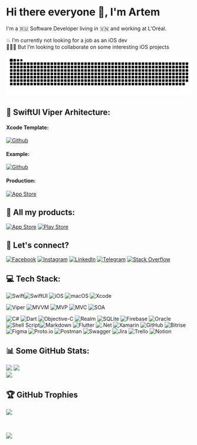 # Hi there everyone 👋, I'm Artem 

I'm a 🇷🇺 Software Developer living in 🇻🇳 and working at L'Oréal.
<br>

💥 I’m currently not looking for a job as an iOS dev<br> 
🧑🏻‍💻 But I’m looking to collaborate on some interesting iOS projects<br>

<picture>
  <source
    media="(prefers-color-scheme: dark)"
    srcset="https://raw.githubusercontent.com/platane/snk/output/github-contribution-grid-snake-dark.svg"
  />
  <source
    media="(prefers-color-scheme: light)"
    srcset="https://raw.githubusercontent.com/platane/snk/output/github-contribution-grid-snake.svg"
  />
  <img
    alt="github contribution grid snake animation"
    src="https://raw.githubusercontent.com/platane/snk/output/github-contribution-grid-snake.svg"
  />
</picture>


## 📲 SwiftUI Viper Arhitecture: 

#### Xcode Template:

[![Github](https://img.shields.io/badge/github-%23121011.svg?style=for-the-badge&logo=github&logoColor=white&colorB=888888)](https://github.com/maukur/SwiftUI-Viper-Architecture)

#### Example:

[![Github](https://img.shields.io/badge/github-%23121011.svg?style=for-the-badge&logo=github&logoColor=white&colorB=888888)](https://github.com/maukur/SwiftUI-Viper-Example)

#### Production:

[![App Store](https://img.shields.io/badge/App_Store-0D96F6?style=for-the-badge&logo=app-store&logoColor=white)](https://apps.apple.com/us/app/%D0%BA%D1%83%D0%B1%D0%BE%D0%BA-%D0%BA%D0%BE%D1%80%D0%BE%D0%BB%D1%8F-%D0%B8%D0%B3%D1%80%D0%B0-%D0%B4%D0%BB%D1%8F-%D1%82%D1%83%D1%81%D0%BE%D0%B2%D0%BA%D0%B8/id6464719458)

## 👑 All my products:
[![App Store](https://img.shields.io/badge/App_Store-0D96F6?style=for-the-badge&logo=app-store&logoColor=white)](https://apps.apple.com/us/developer/artem-tischenko/id1549550763?see-all=i-phone-apps)
[![Play Store](https://img.shields.io/badge/Google_Play-414141?style=for-the-badge&logo=google-play&logoColor=white)](https://play.google.com/store/apps/dev?id=5150686745739600607)


## 🤝 Let's connect?
[![Facebook](https://img.shields.io/badge/Facebook-%231877F2.svg?style=for-the-badge&logo=swift&logoColor=white)](https://www.facebook.com/maukur)
[![Instagram](https://img.shields.io/badge/Instagram-%23E4405F.svg?style=for-the-badge&logo=swift&logoColor=white)](https://instagram.com/rognaruk) [![LinkedIn](https://img.shields.io/badge/linkedin-%230077B5.svg?style=for-the-badge&logo=swift&logoColor=white)](https://www.linkedin.com/in/tim-tis) 
[![Telegram](https://img.shields.io/badge/Telegram-2CA5E0?style=for-the-badge&logo=telegram&logoColor=white)](https://t.me/rognaruk)
[![Stack Overflow](https://img.shields.io/badge/-Stackoverflow-FE7A16?style=for-the-badge&logo=stack-overflow&logoColor=white)](https://stackoverflow.com/users/5734527/artem-tishchenko)


## 💻 Tech Stack:
![Swift](https://img.shields.io/badge/swift-F54A2A?style=for-the-badge&logo=swift&logoColor=white)![SwiftUI](https://img.shields.io/badge/SwiftUI-000?style=for-the-badge&logo=swift&logoColor=30A3DC) ![iOS](https://img.shields.io/badge/iOS-000000?style=for-the-badge&logo=ios&logoColor=white) ![macOS](https://img.shields.io/badge/mac%20os-000000?style=for-the-badge&logo=macos&logoColor=F0F0F0) ![Xcode](https://img.shields.io/badge/Xcode-007ACC?style=for-the-badge&logo=Xcode&logoColor=white)

![Viper](https://img.shields.io/badge/Viper-blue.svg?colorA=212121&colorB=007BFF&style=for-the-badge)
![MVVM](https://img.shields.io/badge/MVVM-blue.svg?colorA=212121&colorB=FF007B&style=for-the-badge)
![MVP](https://img.shields.io/badge/MVP-blue.svg?colorA=212121&colorB=003AF0&style=for-the-badge)
![MVC](https://img.shields.io/badge/MVC-blue.svg?colorA=212121&colorB=6BAB04&style=for-the-badge)
![SOA](https://img.shields.io/badge/SOA-blue.svg?colorA=212121&colorB=000000&style=for-the-badge)


![C#](https://img.shields.io/badge/c%23-%23239120.svg?style=for-the-badge&logo=c-sharp&logoColor=white) ![Dart](https://img.shields.io/badge/dart-%230175C2.svg?style=for-the-badge&logo=dart&logoColor=white) ![Objective-C](https://img.shields.io/badge/OBJECTIVE--C-%233A95E3.svg?style=for-the-badge&logo=apple&logoColor=white) ![Realm](https://img.shields.io/badge/Realm-39477F?style=for-the-badge&logo=realm&logoColor=white) ![SQLite](https://img.shields.io/badge/sqlite-%2307405e.svg?style=for-the-badge&logo=sqlite&logoColor=white) ![Firebase](https://img.shields.io/badge/Firebase-039BE5?style=for-the-badge&logo=Firebase&logoColor=white) ![Oracle](https://img.shields.io/badge/Oracle-F80000?style=for-the-badge&logo=oracle&logoColor=white) ![Shell Script](https://img.shields.io/badge/shell_script-%23121011.svg?style=for-the-badge&logo=gnu-bash&logoColor=white)![Markdown](https://img.shields.io/badge/markdown-%23000000.svg?style=for-the-badge&logo=markdown&logoColor=white) ![Flutter](https://img.shields.io/badge/Flutter-%2302569B.svg?style=for-the-badge&logo=Flutter&logoColor=white) ![.Net](https://img.shields.io/badge/.NET-5C2D91?style=for-the-badge&logo=.net&logoColor=white) ![Xamarin](https://img.shields.io/badge/Xamarin-3199DC?style=for-the-badge&logo=xamarin&logoColor=white) ![GitHub](https://img.shields.io/badge/github-%23121011.svg?style=for-the-badge&logo=github&logoColor=white) ![Bitrise](https://img.shields.io/badge/bitrise-683D87.svg?logo=Bitrise&style=for-the-badge&logoColor=white) ![Figma](https://img.shields.io/badge/figma-%23F24E1E.svg?style=for-the-badge&logo=figma&logoColor=white) ![Proto.io](https://img.shields.io/badge/Proto.io-161637?style=for-the-badge&logo=proto.io&logoColor=00e5ff) ![Postman](https://img.shields.io/badge/Postman-FF6C37?style=for-the-badge&logo=postman&logoColor=white) ![Swagger](https://img.shields.io/badge/-Swagger-%23Clojure?style=for-the-badge&logo=swagger&logoColor=white) ![Jira](https://img.shields.io/badge/jira-%230A0FFF.svg?style=for-the-badge&logo=jira&logoColor=white) ![Trello](https://img.shields.io/badge/Trello-%23026AA7.svg?style=for-the-badge&logo=Trello&logoColor=white) ![Notion](https://img.shields.io/badge/Notion-%23000000.svg?style=for-the-badge&logo=notion&logoColor=white)


## 📊 Some GitHub Stats:

[![](https://github-profile-summary-cards.vercel.app/api/cards/profile-details?username=maukur&theme=nightowl)](https://github-profile-summary-cards.vercel.app/api/cards/profile-details?username=maukur) 
[![](https://github-readme-streak-stats.herokuapp.com/?user=maukur&theme=nightowl&hide_border=true&no-bg=true&margin-w=4)](https://github-readme-streak-stats.herokuapp.com/?user=maukur)<br/>
[![](https://github-readme-stats.vercel.app/api/top-langs/?username=maukur&theme=nightowl&hide_border=true&no-bg=true&margin-w=4)](https://github-readme-stats.vercel.app/api/top-langs/?username=maukur)

## 🏆 GitHub Trophies
![](https://github-profile-trophy.vercel.app/?username=maukur&theme=discord&no-frame=true&no-bg=true&margin-w=4)

<br>

[![](https://visitcount.itsvg.in/api?id=maukur&label=maukur&icon=7&pretty=false)](https://visitcount.itsvg.in)

<br>
